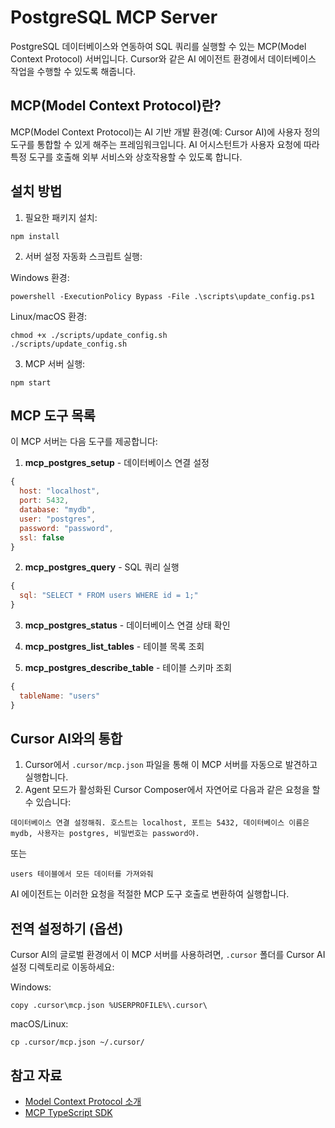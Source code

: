 # PostgreSQL MCP Server

PostgreSQL 데이터베이스와 연동하여 SQL 쿼리를 실행할 수 있는 MCP(Model Context Protocol) 서버입니다. Cursor와 같은 AI 에이전트 환경에서 데이터베이스 작업을 수행할 수 있도록 해줍니다.

## MCP(Model Context Protocol)란?

MCP(Model Context Protocol)는 AI 기반 개발 환경(예: Cursor AI)에 사용자 정의 도구를 통합할 수 있게 해주는 프레임워크입니다. AI 어시스턴트가 사용자 요청에 따라 특정 도구를 호출해 외부 서비스와 상호작용할 수 있도록 합니다.

## 설치 방법

1. 필요한 패키지 설치:
```
npm install
```

2. 서버 설정 자동화 스크립트 실행:

Windows 환경:
```
powershell -ExecutionPolicy Bypass -File .\scripts\update_config.ps1
```

Linux/macOS 환경:
```
chmod +x ./scripts/update_config.sh
./scripts/update_config.sh
```

3. MCP 서버 실행:
```
npm start
```

## MCP 도구 목록

이 MCP 서버는 다음 도구를 제공합니다:

1. **mcp_postgres_setup** - 데이터베이스 연결 설정
```javascript
{
  host: "localhost",
  port: 5432,
  database: "mydb",
  user: "postgres",
  password: "password",
  ssl: false
}
```

2. **mcp_postgres_query** - SQL 쿼리 실행
```javascript
{
  sql: "SELECT * FROM users WHERE id = 1;"
}
```

3. **mcp_postgres_status** - 데이터베이스 연결 상태 확인

4. **mcp_postgres_list_tables** - 테이블 목록 조회

5. **mcp_postgres_describe_table** - 테이블 스키마 조회
```javascript
{
  tableName: "users"
}
```

## Cursor AI와의 통합

1. Cursor에서 `.cursor/mcp.json` 파일을 통해 이 MCP 서버를 자동으로 발견하고 실행합니다.
2. Agent 모드가 활성화된 Cursor Composer에서 자연어로 다음과 같은 요청을 할 수 있습니다:

```
데이터베이스 연결 설정해줘. 호스트는 localhost, 포트는 5432, 데이터베이스 이름은 mydb, 사용자는 postgres, 비밀번호는 password야.
```

또는

```
users 테이블에서 모든 데이터를 가져와줘
```

AI 에이전트는 이러한 요청을 적절한 MCP 도구 호출로 변환하여 실행합니다.

## 전역 설정하기 (옵션)

Cursor AI의 글로벌 환경에서 이 MCP 서버를 사용하려면, `.cursor` 폴더를 Cursor AI 설정 디렉토리로 이동하세요:

Windows:
```
copy .cursor\mcp.json %USERPROFILE%\.cursor\
```

macOS/Linux:
```
cp .cursor/mcp.json ~/.cursor/
```

## 참고 자료

- [Model Context Protocol 소개](https://modelcontextprotocol.org/)
- [MCP TypeScript SDK](https://github.com/model-context-protocol/typescript-sdk)